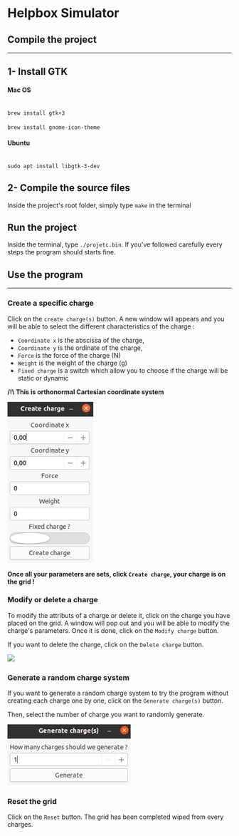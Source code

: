 
# Helpbox Simulator

  

## Compile the project

***

## 1- Install GTK

  

#### Mac OS

  

```shell

brew install gtk+3

brew install gnome-icon-theme

```


#### Ubuntu

```shell

sudo apt install libgtk-3-dev

```

## 2- Compile the source files

Inside the project's root folder, simply type `make` in the terminal

## Run the project


Inside the terminal, type `./projetc.bin`. If you've followed carefully every steps the program should starts fine.

<div style="page-break-after: always;"></div>

## Use the program

***

### Create a specific charge

Click on the `create charge(s)` button.
A new window will appears and you will be able to select the different characteristics of the charge :

- `Coordinate x` is the abscissa of the charge,
- `Coordinate y` is the ordinate of the charge,
- `Force` is the force of the charge (N)
- `Weight` is the weight of the charge (g)
- `Fixed charge` is a switch which allow you to choose if the charge will be static or dynamic

**/!\ This is orthonormal Cartesian coordinate system**

![](pictures/create_charge.png)

**Once all your parameters are sets, click `Create charge`, your charge is on the grid !**

### Modify or delete a charge

To modify the attributs of a charge or delete it, click on the charge you have placed on the grid.
A window will pop out and you will be able to modify the charge's parameters. 
Once it is done, click on the `Modify charge` button.
  
If you want to delete the charge, click on the `Delete charge` button.

![](pictures/delete_charge.png)

<div style="page-break-after: always;"></div>

### Generate a random charge system

If you want to generate a random charge system to try the program without creating each charge one by one, click on the `Generate charge(s)` button.

Then, select the number of charge you want to randomly generate.

![](pictures/random_charge.png)


### Reset the grid

Click on the `Reset` button.
The grid has been completed wiped from every charges.